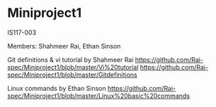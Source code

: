 # Miniproject1
IS117-003

Members:
Shahmeer Rai,
Ethan Sinson


Git definitions & vi tutorial by Shahmeer Rai
https://github.com/Rai-spec/Miniproject1/blob/master/Vi%20tutorial
https://github.com/Rai-spec/Miniproject1/blob/master/Gitdefinitions



Linux commands by Ethan Sinson
https://github.com/Rai-spec/Miniproject1/blob/master/Linux%20basic%20commands
